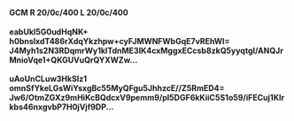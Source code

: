 #### GCM R 20/0c/400 L 20/0c/400
**eabUkI5G0udHqNK+**<br/>**h0bnslxdT486rXdqYkzhpw+cyFJMWNFWbGqE7vREhWI=**<br/>**J4Myh1s2N3RDqmrWy1kITdnME3lK4cxMggxECcsb8zkQ5yyqtgI/ANQJrMnioVqe1+QKGUVuQrQYXWZw...**<br/><br/>
**uAoUnCLuw3HkSIz1**<br/>**omnSfYkeLGsWiYsxgBc55MyQFgu5JhhzcE//Z5RmED4=**<br/>**Jw6/OtmZGXz9mHiKcBQdcxV9pemm9/pl5DGF6kKiiC5S1o59/iFECuj1KIrkbs46nxgvbP7H0jVjf9DP...**